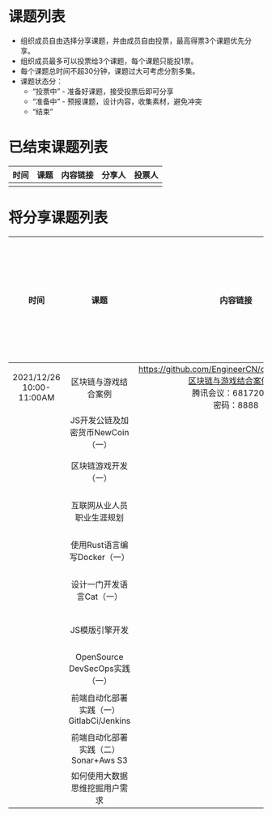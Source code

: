 # 课题列表
* 组织成员自由选择分享课题，并由成员自由投票，最高得票3个课题优先分享。
* 组织成员最多可以投票给3个课题，每个课题只能投1票。
* 每个课题总时间不超30分钟，课题过大可考虑分割多集。
* 课题状态分：
  - “投票中” - 准备好课题，接受投票后即可分享
  - “准备中” - 预报课题，设计内容，收集素材，避免冲突
  - “结束”


# 已结束课题列表

|时间|课题|内容链接|分享人|投票人|
| :----:| :----: | :----:| :----: | :----: |
|  |  ||  ||


# 将分享课题列表

|时间|课题|内容链接|分享人|状态|投票人<br>(请标注你的名字)|
| :----:| :----: | :----:| :----: | :----: |:----:|
| 2021/12/26<br>10:00-11:00AM | 区块链与游戏结合案例|https://github.com/EngineerCN/content/blob/main/区块链与游戏结合案例.md<br>腾讯会议：681720473<br>密码：8888|Ken|投票中|刘洋|
|| JS开发公链及加密货币NewCoin（一）||Ken|准备中||
|| 区块链游戏开发（一）||Ken|准备中||
|| 互联网从业人员职业生涯规划||Ken|准备中||
|| 使用Rust语言编写Docker（一）||Ken|准备中||
|| 设计一门开发语言Cat（一）||Ken|准备中||
|| JS模版引擎开发||Ken|准备中||
|| OpenSource DevSecOps实践（一）||Ken|准备中||
|| 前端自动化部署实践（一）<br>GitlabCi/Jenkins||刘洋|准备中||
|| 前端自动化部署实践（二）<br>Sonar+Aws S3||刘洋|准备中||
|| 如何使用大数据思维挖掘用户需求 ||熊猫|准备中||
